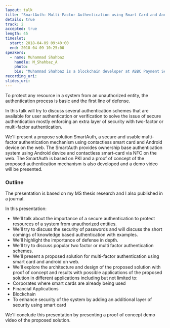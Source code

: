 ```yaml
---
layout: talk
title: "SmartAuth: Multi-Factor Authentication using Smart Card and Android on Web"
details: true
track: 2
accepted: true
length: 45
timeslot:
  start: 2018-04-09 09:40:00
  end: 2018-04-09 10:25:00
speakers: 
  - name: Muhammad Shahbaz
    handle: M_Shahbaz_A
    photo: 
    bio: "Muhammad Shahbaz is a blockchain developer at ABBC Payment Services Provider. He has a master's degree in information security and an electrical engineer with full stack development experience. He has discovered vulnerabilities in web and mobile applications and contributed to open source projects. He has published his research papers in IJCSSE journal."
recording_uri: 
slides_uri: 
---
```


To protect any resource in a system from an unauthorized entity, the authentication process is basic and the first line of defense. 

In this talk will try to discuss several authentication schemes that are available for user authentication or verification to solve the issue of secure authentication mostly enforcing an extra layer of security with two-factor or multi-factor authentication. 

We'll present a propose solution SmartAuth, a secure and usable multi-factor authentication mechanism using contactless smart card and Android device on the web.
The SmartAuth provides ownership base authentication system using Android device
and contactless smart-card via NFC on the web.
The SmartAuth is based on PKI and a proof of concept of the proposed authentication mechanism is also developed and a demo video will be presented.


### Outline
The presentation is based on my MS thesis research and I also published in a journal.

In this presentation:
* We'll talk about the importance of a secure authentication to protect resources of a system from unauthorized entities.
* We'll try to discuss the security of passwords and will discuss the short comings of knowledge based authentication with examples.
* We'll highlight the importance of defense in depth.
* We'll try to discuss popular two factor or multi factor authentication schemes.
* We'll present a proposed solution for multi-factor authentication using smart card and android on web.
* We'll explore the architecture and design of the proposed solution with proof of concept and results with possible applications of the proposed solution in different applications including but not limited to:
* Corporates where smart cards are already being used
* Financial Applications
* Blockchain
* To enhance security of the system by adding an additional layer of security using smart card

We'll conclude this presentation by presenting a proof of concept demo video of the proposed solution.
